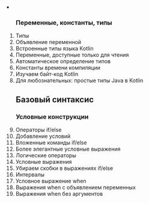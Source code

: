 <li></li>
<ol>
  <h3>Переменные, константы, типы</h3>
    <li>Типы</li>
    <li>Объявление переменной</li>
    <li>Встроенные типы языка Kotlin</li>
    <li>Переменные, доступные только для чтения</li>
    <li>Автоматическое определение типов</li>
    <li>Константы времени компиляции</li>
    <li>Изучаем байт-код Kotlin</li>
    <li>Для любознательных: простые типы Java в Kotlin</li>
  
<h2>Базовый синтаксис</h2>
  <h3>Условные конструкции</h3>
    <li>Операторы if/else</li>
    <li>Добавление условий</li>
    <li>Вложенные команды if/else</li>
    <li>Более элегантные условные выражения</li>
    <li>Логические операторы</li>
    <li>Условные выражения</li>
    <li>Убираем скобки в выражениях if/else</li>
    <li>Интервалы</li>
    <li>Условное выражение when</li>
    <li>Выражения when c объявлением переменных</li>
    <li>Выражения when без аргументов</li>




    




</ol>
